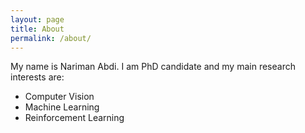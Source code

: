 ```yaml
---
layout: page
title: About
permalink: /about/
---
```

My name is Nariman Abdi. I am PhD candidate and my main research interests are:
- Computer Vision
- Machine Learning
- Reinforcement Learning
